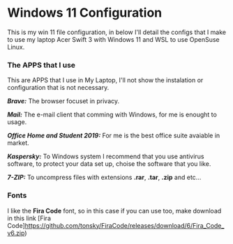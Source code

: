 # Windows 11 Configuration

This is my win 11 file configuration, in below I'll detail the configs that I make to use my laptop Acer Swift 3 with Windows 11 and WSL to use OpenSuse Linux.


### The APPS that I use

This are APPS that I use in My Laptop, I'll not show the instalation or configuration that is not necessary.

***Brave:*** The browser focuset in privacy. 

***Mail:*** The e-mail client that comming with Windows, for me is enought to usage.

***Office Home and Student 2019:*** For me is the best office suite avaiable in market.

***Kaspersky:*** To Windows system I recommend that you use antivirus software, to protect your data set up, choise the software that you like.

***7-ZIP:*** To uncompress files with extensions **.rar**, **.tar**, **.zip** and etc...

### Fonts

I like the **Fira Code** font, so in this case if you can use too, make download in this link 
[Fira Code]https://github.com/tonsky/FiraCode/releases/download/6/Fira_Code_v6.zip)

